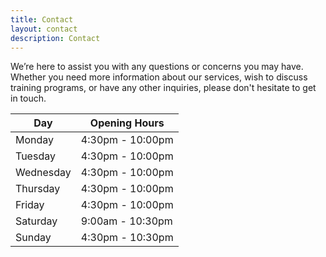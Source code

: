 ```yaml
---
title: Contact
layout: contact
description: Contact
---
```


We’re here to assist you with any questions or concerns you may have. Whether you need more information about our services, wish to discuss training programs, or have any other inquiries, please don't hesitate to get in touch.

| **Day**       | **Opening Hours**   |
| --------- | --------------- |
| Monday   | 4:30pm - 10:00pm |
| Tuesday   | 4:30pm - 10:00pm |
| Wednesday | 4:30pm - 10:00pm |
| Thursday  | 4:30pm - 10:00pm |
| Friday    | 4:30pm - 10:00pm |
| Saturday  | 9:00am - 10:30pm|
| Sunday    | 4:30pm - 10:30pm |
